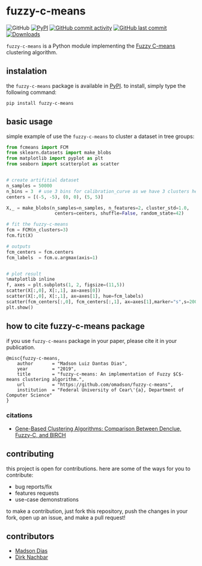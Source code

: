 # fuzzy-c-means

![GitHub](https://img.shields.io/github/license/omadson/fuzzy-c-means.svg)
[![PyPI](https://img.shields.io/pypi/v/fuzzy-c-means.svg)](http://pypi.org/project/fuzzy-c-means/)
[![GitHub commit activity](https://img.shields.io/github/commit-activity/w/omadson/fuzzy-c-means.svg)](https://github.com/omadson/fuzzy-c-means/pulse)
[![GitHub last commit](https://img.shields.io/github/last-commit/omadson/fuzzy-c-means.svg)](https://github.com/omadson/fuzzy-c-means/commit/master)
[![Downloads](https://pepy.tech/badge/fuzzy-c-means)](https://pepy.tech/project/fuzzy-c-means)


`fuzzy-c-means` is a Python module implementing the [Fuzzy C-means][1] clustering algorithm.

## instalation
the `fuzzy-c-means` package is available in [PyPI](https://pypi.org/project/fuzzy-c-means/). to install, simply type the following command:
```
pip install fuzzy-c-means
```

## basic usage
simple example of use the `fuzzy-c-means` to cluster a dataset in tree groups:
```Python
from fcmeans import FCM
from sklearn.datasets import make_blobs
from matplotlib import pyplot as plt
from seaborn import scatterplot as scatter


# create artifitial dataset
n_samples = 50000
n_bins = 3  # use 3 bins for calibration_curve as we have 3 clusters here
centers = [(-5, -5), (0, 0), (5, 5)]

X,_ = make_blobs(n_samples=n_samples, n_features=2, cluster_std=1.0,
                  centers=centers, shuffle=False, random_state=42)

# fit the fuzzy-c-means
fcm = FCM(n_clusters=3)
fcm.fit(X)

# outputs
fcm_centers = fcm.centers
fcm_labels  = fcm.u.argmax(axis=1)


# plot result
%matplotlib inline
f, axes = plt.subplots(1, 2, figsize=(11,5))
scatter(X[:,0], X[:,1], ax=axes[0])
scatter(X[:,0], X[:,1], ax=axes[1], hue=fcm_labels)
scatter(fcm_centers[:,0], fcm_centers[:,1], ax=axes[1],marker="s",s=200)
plt.show()
```

## how to cite fuzzy-c-means package
if you use `fuzzy-c-means` package in your paper, please cite it in your publication.
```
@misc{fuzzy-c-means,
    author       = "Madson Luiz Dantas Dias",
    year         = "2019",
    title        = "fuzzy-c-means: An implementation of Fuzzy $C$-means clustering algorithm.",
    url          = "https://github.com/omadson/fuzzy-c-means",
    institution  = "Federal University of Cear\'{a}, Department of Computer Science" 
}
```

### citations
 - [Gene-Based Clustering Algorithms: Comparison Between Denclue, Fuzzy-C, and BIRCH](https://doi.org/10.1177/1177932220909851)


## contributing

this project is open for contributions. here are some of the ways for you to contribute:
 - bug reports/fix
 - features requests
 - use-case demonstrations

to make a contribution, just fork this repository, push the changes in your fork, open up an issue, and make a pull request!

## contributors
 - [Madson Dias](https://github.com/omadson)
 - [Dirk Nachbar](https://github.com/dirknbr)

[1]: https://doi.org/10.1016/0098-3004(84)90020-7
[2]: http://scikit-learn.org/





